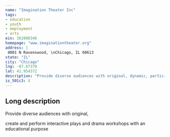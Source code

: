 ```yaml
---
name: "Imagination Theater Inc"
tags:
- education
- youth
- employment
- arts
ein: 362808346
homepage: "www.imaginationtheater.org"
address: |
 4001 N Ravenswood, \nChicago, IL 60613
state: "IL"
city: "Chicago"
lng: -87.67378
lat: 41.954372
description: "Provide diverse audiences with original, dynamic, participatory, theatrical programming which enhances well-being and creates a more civil, safe society. "
is_501c3: X
---
```


## Long description

Provide diverse audiences with original,
  
  create and perform interactive plays and drama workshops with an educational purpose
